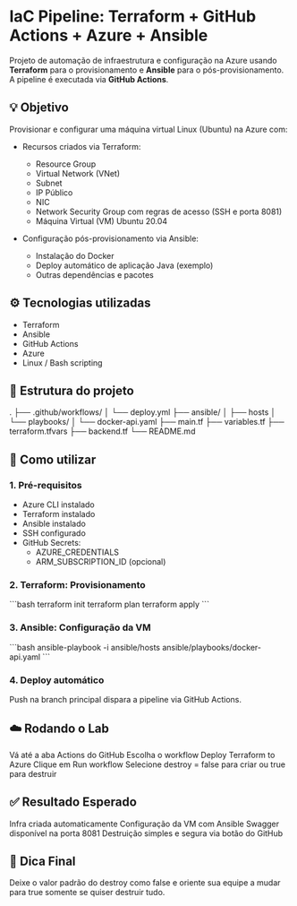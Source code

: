 # IaC Pipeline: Terraform + GitHub Actions + Azure + Ansible

Projeto de automação de infraestrutura e configuração na Azure usando **Terraform** para o provisionamento e **Ansible** para o pós-provisionamento. A pipeline é executada via **GitHub Actions**.

## 💡 Objetivo

Provisionar e configurar uma máquina virtual Linux (Ubuntu) na Azure com:

- Recursos criados via Terraform:
  - Resource Group
  - Virtual Network (VNet)
  - Subnet
  - IP Público
  - NIC
  - Network Security Group com regras de acesso (SSH e porta 8081)
  - Máquina Virtual (VM) Ubuntu 20.04

- Configuração pós-provisionamento via Ansible:
  - Instalação do Docker
  - Deploy automático de aplicação Java (exemplo)
  - Outras dependências e pacotes

## ⚙️ Tecnologias utilizadas

- Terraform
- Ansible
- GitHub Actions
- Azure
- Linux / Bash scripting

## 📁 Estrutura do projeto


.
├── .github/workflows/
│   └── deploy.yml
├── ansible/
│   ├── hosts
│   └── playbooks/
│       └── docker-api.yaml
├── main.tf
├── variables.tf
├── terraform.tfvars
├── backend.tf
└── README.md

## 🚀 Como utilizar

### 1. Pré-requisitos

- Azure CLI instalado
- Terraform instalado
- Ansible instalado
- SSH configurado
- GitHub Secrets:
  - AZURE_CREDENTIALS
  - ARM_SUBSCRIPTION_ID (opcional)

### 2. Terraform: Provisionamento

\`\`\`bash
terraform init
terraform plan
terraform apply
\`\`\`

### 3. Ansible: Configuração da VM

\`\`\`bash
ansible-playbook -i ansible/hosts ansible/playbooks/docker-api.yaml
\`\`\`

### 4. Deploy automático

Push na branch principal dispara a pipeline via GitHub Actions.
## ☁️ Rodando o Lab

Vá até a aba Actions do GitHub
Escolha o workflow Deploy Terraform to Azure
Clique em Run workflow
Selecione destroy = false para criar ou true para destruir

## ✅ Resultado Esperado

Infra criada automaticamente
Configuração da VM com Ansible
Swagger disponível na porta 8081
Destruição simples e segura via botão do GitHub

## 🧹 Dica Final
Deixe o valor padrão do destroy como false e oriente sua equipe a mudar para true somente se quiser destruir tudo.
